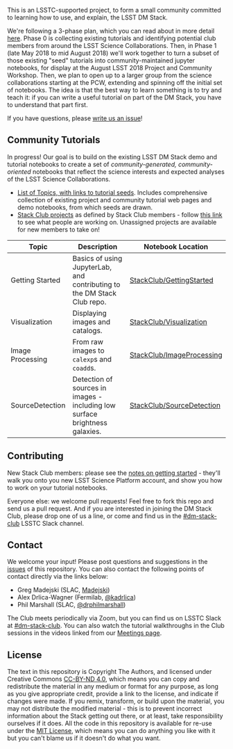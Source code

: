 This is an LSSTC-supported project, to form a small community committed to learning how to use, and explain, the LSST DM Stack. 

We're following a 3-phase plan, which you can read about in more detail [here](https://docs.google.com/document/d/103kzjOklSUWo5MJP9B-EsnAdO7V6bstTC_mzBvd0NIk/edit#). Phase 0 is collecting existing tutorials and identifying potential club members from around the LSST Science Collaborations. Then, in Phase 1 (late May 2018 to mid August 2018) we'll work together to turn a subset of those existing "seed" tutorials into community-maintained jupyter notebooks, for display at the August LSST 2018 Project and Community Workshop. Then, we plan to open up to a larger group from the science collaborations starting at the PCW, extending and spinning off the initial set of notebooks. The idea is that the best way to learn something is to try and teach it: if you can write a useful tutorial on part of the DM Stack, you have to understand that part first.

If you have questions, please [write us an issue](https://github.com/LSSTScienceCollaborations/StackClub/issues/new)! 

## Community Tutorials

In progress! Our goal is to build on the existing LSST DM Stack demo and tutorial notebooks to create a set of 
_community-generated, community-oriented_ notebooks that reflect the science interests and expected analyses of 
the LSST Science Collaborations. 

* [List of Topics, with links to tutorial seeds](https://docs.google.com/document/d/1PSA1uWwTfs9CweatpxF8CEPGBYRY5ZaXB39JzXYE7_U/edit#). Includes comprehensive collection of existing project and community tutorial web pages and demo notebooks, from which seeds are drawn. 
* [Stack Club projects](https://github.com/LSSTScienceCollaborations/StackClub/labels/project) as defined by Stack Club members - follow [this link](https://github.com/LSSTScienceCollaborations/StackClub/labels/project) to see what people are working on. Unassigned projects are available for new members to take on!

| Topic   | Description  | Notebook Location  |
|---|---|---|
| Getting Started  | Basics of using JupyterLab, and contributing to the DM Stack Club repo.  | [StackClub/GettingStarted](GettingStarted)  |
| Visualization    | Displaying images and catalogs. | [StackClub/Visualization](Visualization)  |
| Image Processing  | From raw images to `calexp`s and `coadd`s.  | [StackClub/ImageProcessing](ImageProcessing) |
| SourceDetection  | Detection of sources in images - including low surface brightness galaxies.  | [StackClub/SourceDetection](SourceDetection)  |



## Contributing
New Stack Club members: please see the [notes on getting started](GettingStarted/GettingStarted.md) - they'll walk you onto you new LSST Science Platform account, and show you how to work on your tutorial notebooks.

Everyone else: we welcome pull requests! Feel free to fork this repo and send us a pull request. And if you are interested in joining the DM Stack Club, please drop one of us a line, or come and find us in the [#dm-stack-club](https://lsstc.slack.com/messages/C9YRAS4HM) LSSTC Slack channel.

## Contact
We welcome your input! Please post questions and suggestions in the
[issues](https://github.com/LSSTScienceCollaborations/StackClub/issues) of this repository. You can also contact the following points of contact directly via the links below:

* Greg Madejski (SLAC, [Madejski](https://github.com/LSSTScienceCollaborations/StackClub/issues/new?body=@kMadejski))
* Alex Drlica-Wagner (Fermilab, [@kadrlica](https://github.com/LSSTScienceCollaborations/StackClub/issues/new?body=@kadrlica))
* Phil Marshall (SLAC, [@drphilmarshall](https://github.com/LSSTScienceCollaborations/StackClub/issues/new?body=@drphilmarshall))

The Club meets periodically via Zoom, but you can find us on LSSTC Slack at [#dm-stack-club](https://lsstc.slack.com/messages/C9YRAS4HM). You can also watch the tutorial walkthroughs in the Club sessions in the videos linked from our [Meetings page](Meetings.md).

## License

The text in this repository is Copyright The Authors, and licensed under Creative Commons [CC-BY-ND 4.0](https://creativecommons.org/licenses/by-nd/4.0/), which means 
you can copy and redistribute the material in any medium or format
for any purpose, as long as you give appropriate credit, provide a link to the license, and indicate if changes were made. 
If you remix, transform, or build upon the material, you may not distribute the modified material - this is to prevent incorrect 
information about the Stack getting out there, or at least, take responsibility ourselves if it does.
All the code in this repository is available for re-use under the [MIT License](https://github.com/LSSTScienceCollaborations/StackClub/blob/master/LICENSE), which means you can do anything you like with it 
but you can't blame us if it doesn't do what you want. 
